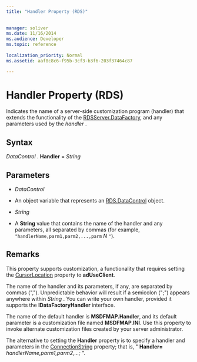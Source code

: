 ```yaml
---
title: "Handler Property (RDS)"
 
 
manager: soliver
ms.date: 11/16/2014
ms.audience: Developer
ms.topic: reference
  
localization_priority: Normal
ms.assetid: aaf8c8c6-f95b-3cf3-b3f6-203f37464c87

---
```


# Handler Property (RDS)

Indicates the name of a server-side customization program (handler) that extends the functionality of the [RDSServer.DataFactory](datafactory-object-rdsserver.md), and any parameters used by the  *handler*  . 
  
## Syntax

 *DataControl*  . **Handler** =  *String* 
  
## Parameters

-  *DataControl* 
    
- An object variable that represents an [RDS.DataControl](datacontrol-object-rds.md) object. 
    
-  *String* 
    
- A **String** value that contains the name of the handler and any parameters, all separated by commas (for example,  `"handlerName,parm1,parm2,...,parm` *N*  `"`).
    
## Remarks

This property supports customization, a functionality that requires setting the [CursorLocation](cursorlocation-property-ado.md) property to **adUseClient**. 
  
The name of the handler and its parameters, if any, are separated by commas (","). Unpredictable behavior will result if a semicolon (";") appears anywhere within  *String*  . You can write your own handler, provided it supports the **IDataFactoryHandler** interface. 
  
The name of the default handler is **MSDFMAP.Handler**, and its default parameter is a customization file named **MSDFMAP.INI**. Use this property to invoke alternate customization files created by your server administrator. 
  
The alternative to setting the **Handler** property is to specify a handler and parameters in the [ConnectionString](connectionstring-property-ado.md) property; that is, " **Handler=** *handlerName,parm1,parm2,...;*  ". 
  

